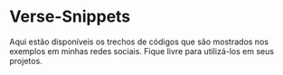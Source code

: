 # Verse-Snippets
 Aqui estão disponíveis os trechos de códigos que são mostrados nos exemplos em minhas redes sociais. Fique livre para utilizá-los em seus projetos.
